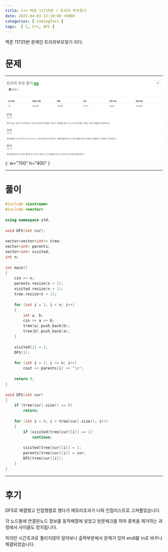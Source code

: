 ```yaml
---
title: C++ 백준 11725번 / 트리의 부모찾기
date: 2025-04-03 22:10:00 +0900
categories: [ CodingTest ]  
tags:  [ C, C++, DFS ]
---
```


백준 11725번 문제인 트리의부모찾기 이다.

# 문제   
---------------------------------------

![Desktop View](/assets/img/트리의부모찾기.png){: w="700" h="400" }

---------------------------------------

# 풀이

```c++
#include <iostream>
#include <vector>

using namespace std;

void DFS(int cur);

vector<vector<int>> tree;
vector<int> parents;
vector<int> visited;
int n;

int main()
{	
    cin >> n;
    parents.resize(n + 1);
    visited.resize(n + 1);
    tree.resize(n + 1);
    
    for (int i = 1; i < n; i++)
    {
        int a, b;
        cin >> a >> b;
        tree[a].push_back(b);
        tree[b].push_back(a);
    }
    
    visited[1] = 1;
    DFS(1);
    
    for (int i = 2; i <= n; i++)
        cout << parents[i] << "\n";
    
    return 0;
}

void DFS(int cur)
{
    if (tree[cur].size() == 0)
        return;
    
    for (int i = 0; i < tree[cur].size(); i++)
    {
        if (visited[tree[cur][i]] == 1)
            continue;
        
        visited[tree[cur][i]] = 1;
        parents[tree[cur][i]] = cur;
        DFS(tree[cur][i]);
    }
}
```
---------------------------------------

# 후기

DFS로 해결했고 인접행렬로 했다가 메모리초과가 나와 인접리스트로 고쳐풀었습니다.

각 노드들에 연결된노드 정보를 동적배열에 넣었고 방문체크를 하여 중복을 제거하는 과정에서 사이클도 방지됩니다.

하지만 시간초과로 풀리지않아 알아보니 출력부분에서 문제가 있어 endl를 \n로 바꾸니 해결되었습니다. 

